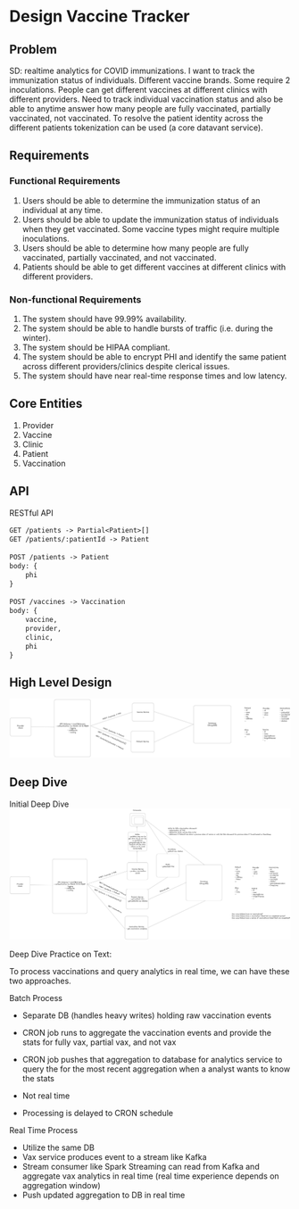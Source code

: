 # Design Vaccine Tracker

## Problem
SD: realtime analytics for COVID immunizations. I want to track the immunization status of individuals. Different vaccine brands. Some require 2 inoculations. People can get different vaccines at different clinics with different providers. Need to track individual vaccination status and also be able to anytime answer how many people are fully vaccinated, partially vaccinated, not vaccinated. To resolve the patient identity across the different patients tokenization can be used (a core datavant service).

## Requirements
### Functional Requirements
1. Users should be able to determine the immunization status of an individual at any time.
2. Users should be able to update the immunization status of individuals when they get vaccinated. Some vaccine types might require multiple inoculations.
3. Users should be able to determine how many people are fully vaccinated, partially vaccinated, and not vaccinated.
4. Patients should be able to get different vaccines at different clinics with different providers.

### Non-functional Requirements
1. The system should have 99.99% availability.
2. The system should be able to handle bursts of traffic (i.e. during the winter).
3. The system should be HIPAA compliant.
4. The system should be able to encrypt PHI and identify the same patient across different providers/clinics despite clerical issues.
5. The system should have near real-time response times and low latency.

## Core Entities
1. Provider
2. Vaccine
3. Clinic
4. Patient
5. Vaccination

## API
RESTful API
```
GET /patients -> Partial<Patient>[]
GET /patients/:patientId -> Patient

POST /patients -> Patient
body: {
    phi
}

POST /vaccines -> Vaccination
body: {
    vaccine,
    provider,
    clinic,
    phi
}
```

## High Level Design
![hld](/healthcare/vaccine-tracker/hld.png)

## Deep Dive
Initial Deep Dive
![dd](/healthcare/vaccine-tracker/dd.png)

Deep Dive Practice on Text:

To process vaccinations and query analytics in real time, we can have these two approaches.

Batch Process
- Separate DB (handles heavy writes) holding raw vaccination events
- CRON job runs to aggregate the vaccination events and provide the stats for fully vax, partial vax, and not vax
- CRON job pushes that aggregation to database for analytics service to query the for the most recent aggregation when a analyst wants to know the stats

- Not real time
- Processing is delayed to CRON schedule

Real Time Process
- Utilize the same DB
- Vax service produces event to a stream like Kafka
- Stream consumer like Spark Streaming can read from Kafka and aggregate vax analytics in real time (real time experience depends on aggregation window)
- Push updated aggregation to DB in real time
